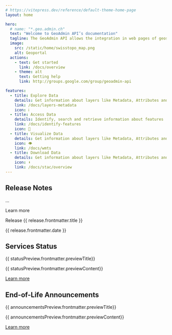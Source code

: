 ```yaml
---
# https://vitepress.dev/reference/default-theme-home-page
layout: home

hero:
  # name: "*.geo.admin.ch"
  text: "Welcome to GeoAdmin API’s documentation"
  tagline: The GeoAdmin API allows the integration in web pages of geospatial information provided by the Swiss Confederation. These pages are dedicated to developer interested in using the API.
  image:
    src: /static/home/swisstopo_map.png
    alt: Geoportal
  actions:
    - text: Get started
      link: /docs/overview
    - theme: alt
      text: Getting help
      link: http://groups.google.com/group/geoadmin-api

features:
  - title: Explore Data
    details: Get information about layers like Metadata, Attributes and Legend
    link: /docs/layers-metadata
    icon: ℹ️
  - title: Access Data
    details: Identify, search and retrieve information about features
    link: /docs/identify-features
    icon: 🔎
  - title: Visualize Data
    details: Get information about layers like Metadata, Attributes and Legend
    icon: 👁
    link: /docs/wmts
  - title: Download Data
    details: Get information about layers like Metadata, Attributes and Legend
    icon: ⬇️
    link: /docs/stac/overview
---
```


<script setup>
import { data as releases } from './scripts/releases-content.data.ts'
import { data as status } from './scripts/status.data.ts'
import { data as announcements } from './scripts/announcements.data.ts'

const latestReleases = releases.slice(1, 6)
const lastRelease = releases.at(0)
const statusPreview = status[0]
const announcementsPreview = announcements[0]
</script>

## Release Notes

<div class="releases-container">
  <div class="releases-preview">
    <div class="releases-preview-content" v-html="lastRelease.html"></div>
    <p>...</p>
    <a :href="lastRelease.url">Learn more</a>
  </div>

  <div class="releases-list">
      <div v-for="release of latestReleases">
        <a :href="release.url">
        <p>Release {{ release.frontmatter.title }}</p>
        <span>{{ release.frontmatter.date }}</span>
        </a>
      </div>
  </div>
</div>

<div class="status-announcements-container">
  <div class="status-container">
    <h2>Services Status</h2>
    <div :class="[statusPreview.frontmatter.previewType, 'custom-block status-alert']">
      <p class="custom-block-title">{{ statusPreview.frontmatter.previewTitle}}</p>
      <p>{{ statusPreview.frontmatter.previewContent}}</p>
      <a href="/page/status">Learn more</a>
    </div>
  </div>
  <div class="announcements-container">
    <h2>End-of-Life Announcements</h2>
    <div>
      <p class="custom-block-title">{{ announcementsPreview.frontmatter.previewTitle}}</p>
      <p>{{ announcementsPreview.frontmatter.previewContent}}</p>
      <a href="/page/end-of-life-announcements">Learn more</a>
    </div>
  </div>
</div>
